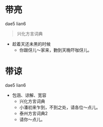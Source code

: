 # 带亮
dae5 lian6
> 兴化方言词典
- 趁着天还未黑的时候
  - 你跟伢儿～家来，覅到天晚吓咖伢儿。

# 带谅
dae5 lian6
+ 包涵、谅解、宽容
  * 兴化方言词典
  - 小潘初来乍到，不到之处，请各位～点儿。
  * 泰州方言词典2
  - 请你～点儿。

